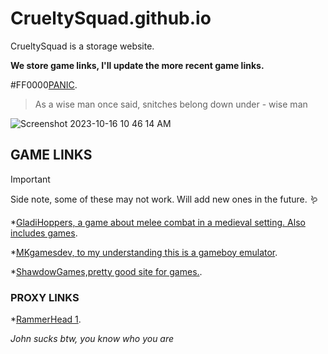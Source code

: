 # CrueltySquad.github.io
CrueltySquad is a storage website.            

**We store game links, I'll update the more recent game links.**

#FF0000[PANIC](https://classroom.google.com/h).

> As a wise man once said, snitches belong down under - wise man

![Screenshot 2023-10-16 10 46 14 AM](https://github.com/CrueltySquad/CrueltySquad.github.io/assets/152569790/0ef7c3bf-4972-4734-a247-a3345f623bbc)


## GAME LINKS
> [!IMPORTANT]
> Side note, some of these may not work. Will add new ones in the future. 🪱

*[GladiHoppers, a game about melee combat in a medieval setting. Also includes games](https://gladihoppers.github.io/).

*[MKgamesdev, to my understanding this is a gameboy emulator](https://mkgamesdev.github.io/MKGBA2.0/).

*[ShawdowGames,pretty good site for games.](https://shadowgmes.github.io/).

### PROXY LINKS

*[RammerHead 1](https://britannica.cf/).



_John sucks btw, you know who you are_





